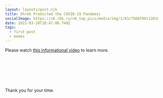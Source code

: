 ```yaml
---
layout: layouts/post.njk
title: Shrek Predicted the COVID-19 Pandemic
socialImage: https://s0.rbk.ru/v6_top_pics/media/img/1/83/756079611261831.jpg
date: 2021-03-28T18:47:00.749Z
tags:
  - first-post
  - memes
---
```

Please watch [this informational video](https://youtu.be/dQw4w9WgXcQ) to learn more.

\
\
\
\
\
\
Thank you for your time.